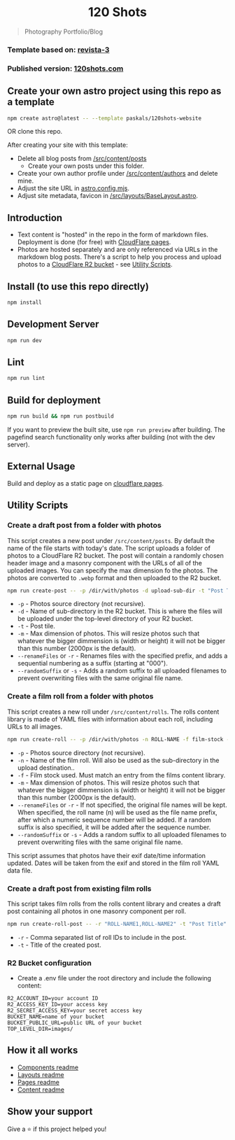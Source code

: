 <h1 align="center">120 Shots</h1>

> Photography Portfolio/Blog

### Template based on: [revista-3](https://github.com/erfianugrah/revista-3)

### Published version: [120shots.com](https://120shots.com)

## Create your own astro project using this repo as a template

```sh
npm create astro@latest -- --template paskals/120shots-website
```

OR clone this repo.

After creating your site with this template:

- Delete all blog posts from [/src/content/posts](/src/content/posts)
  - Create your own posts under this folder.
- Create your own author profile under [/src/content/authors](/src/content/authors) and delete mine.
- Adjust the site URL in [astro.config.mjs](/astro.config.mjs).
- Adjust site metadata, favicon in [/src/layouts/BaseLayout.astro](/src/layouts/BaseLayout.astro).

## Introduction

- Text content is "hosted" in the repo in the form of markdown files. Deployment is done (for free) with [CloudFlare pages](https://pages.cloudflare.com).
- Photos are hosted separately and are only referenced via URLs in the markdown blog posts. There's a script to help you process and upload photos to a [CloudFlare R2 bucket](https://developers.cloudflare.com/r2/) - see [Utility Scripts](#utility-scripts).

## Install (to use this repo directly)

```sh
npm install
```

## Development Server

```sh
npm run dev
```

## Lint

```sh
npm run lint
```

## Build for deployment

```sh
npm run build && npm run postbuild
```

If you want to preview the built site, use `npm run preview` after building. The pagefind search functionality only works after building (not with the dev server).

## External Usage

Build and deploy as a static page on [cloudflare pages](https://developers.cloudflare.com/pages/framework-guides/deploy-an-astro-site/).

<h2 id="utility-scripts">Utility Scripts</h3>

### Create a draft post from a folder with photos

This script creates a new post under `/src/content/posts`. By default the name of the file starts with today's date. The script uploads a folder of photos to a CloudFlare R2 bucket. The post will contain a randomly chosen header image and a masonry component with the URLs of all of the uploaded images.
You can specify the max dimension fo the photos. The photos are converted to `.webp` format and then uploaded to the R2 bucket.

```sh
npm run create-post -- -p /dir/with/photos -d upload-sub-dir -t "Post Title" -m 2000 -r "File Name Prefix" --randomSuffix
```

- `-p` - Photos source directory (not recursive).
- `-d` - Name of sub-directory in the R2 bucket. This is where the files will be uploaded under the top-level directory of your R2 bucket.
- `-t` - Post tile.
- `-m` - Max dimension of photos. This will resize photos such that whatever the bigger dimmension is (width or height) it will not be bigger than this number (2000px is the default).
- `--renameFiles` or `-r` - Renames files with the specified prefix, and adds a sequential numbering as a suffix (starting at "000").
- `--randomSuffix` or `-s` - Adds a random suffix to all uploaded filenames to prevent overwriting files with the same original file name.

### Create a film roll from a folder with photos

This script creates a new roll under `/src/content/rolls`. The rolls content library is made of YAML files with information about each roll, including URLs to all images. 

```sh
npm run create-roll -- -p /dir/with/photos -n ROLL-NAME -f film-stock -c "Camera Used" -rs
```
- `-p` - Photos source directory (not recursive).
- `-n` - Name of the film roll. Will also be used as the sub-directory in the upload destination..
- `-f` - Film stock used. Must match an entry from the films content library.
- `-m` - Max dimension of photos. This will resize photos such that whatever the bigger dimmension is (width or height) it will not be bigger than this number (2000px is the default).
- `--renameFiles` or `-r` - If not specified, the original file names will be kept. When specified, the roll name (n) will be used as the file name prefix, after which a numeric sequence number will be added. If a random suffix is also specified, it will be added after the sequence number.
- `--randomSuffix` or `-s` - Adds a random suffix to all uploaded filenames to prevent overwriting files with the same original file name.

This script assumes that photos have their exif date/time information updated. Dates will be taken from the exif and stored in the film roll YAML data file.

### Create a draft post from existing film rolls

This script takes film rolls from the rolls content library and creates a draft post containing all photos in one masonry component per roll.

```sh
npm run create-roll-post -- -r "ROLL-NAME1,ROLL-NAME2" -t "Post Title"
```
- `-r` - Comma separated list of roll IDs to include in the post.
- `-t` - Title of the created post.

### R2 Bucket configuration

- Create a .env file under the root directory and include the following content:

```env
R2_ACCOUNT_ID=your account ID
R2_ACCESS_KEY_ID=your access key
R2_SECRET_ACCESS_KEY=your secret access key
BUCKET_NAME=name of your bucket
BUCKET_PUBLIC_URL=public URL of your bucket
TOP_LEVEL_DIR=images/
```

## How it all works

- [Components readme](src/Components-README.md)
- [Layouts readme](src/Layouts-README.md)
- [Pages readme](src/Pages-README.md)
- [Content readme](src/Content-README.md)

## Show your support

Give a ⭐️ if this project helped you!
